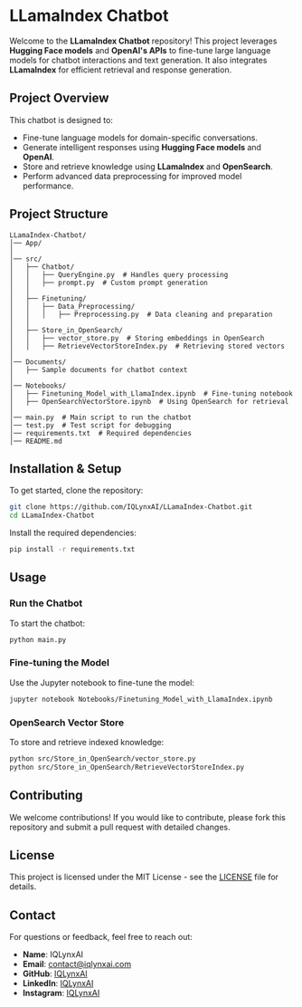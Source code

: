 # **LLamaIndex Chatbot**

Welcome to the **LLamaIndex Chatbot** repository! This project leverages **Hugging Face models** and **OpenAI's APIs** to fine-tune large language models for chatbot interactions and text generation. It also integrates **LLamaIndex** for efficient retrieval and response generation.

## **Project Overview**

This chatbot is designed to:
- Fine-tune language models for domain-specific conversations.
- Generate intelligent responses using **Hugging Face models** and **OpenAI**.
- Store and retrieve knowledge using **LLamaIndex** and **OpenSearch**.
- Perform advanced data preprocessing for improved model performance.

## **Project Structure**

```
LLamaIndex-Chatbot/
│── App/
│
│── src/
│   ├── Chatbot/
│   │   ├── QueryEngine.py  # Handles query processing
│   │   ├── prompt.py  # Custom prompt generation
│   │
│   ├── Finetuning/
│   │   ├── Data_Preprocessing/
│   │   │   ├── Preprocessing.py  # Data cleaning and preparation
│   │
│   ├── Store_in_OpenSearch/
│   │   ├── vector_store.py  # Storing embeddings in OpenSearch
│   │   ├── RetrieveVectorStoreIndex.py  # Retrieving stored vectors
│
│── Documents/
│   ├── Sample documents for chatbot context
│
│── Notebooks/
│   ├── Finetuning_Model_with_LlamaIndex.ipynb  # Fine-tuning notebook
│   ├── OpenSearchVectorStore.ipynb  # Using OpenSearch for retrieval
│
│── main.py  # Main script to run the chatbot
│── test.py  # Test script for debugging
│── requirements.txt  # Required dependencies
│── README.md
```

## **Installation & Setup**

To get started, clone the repository:

```bash
git clone https://github.com/IQLynxAI/LLamaIndex-Chatbot.git
cd LLamaIndex-Chatbot
```

Install the required dependencies:

```bash
pip install -r requirements.txt
```

## **Usage**

### **Run the Chatbot**

To start the chatbot:
```bash
python main.py
```

### **Fine-tuning the Model**

Use the Jupyter notebook to fine-tune the model:
```bash
jupyter notebook Notebooks/Finetuning_Model_with_LlamaIndex.ipynb
```

### **OpenSearch Vector Store**

To store and retrieve indexed knowledge:
```bash
python src/Store_in_OpenSearch/vector_store.py
python src/Store_in_OpenSearch/RetrieveVectorStoreIndex.py
```

## **Contributing**

We welcome contributions! If you would like to contribute, please fork this repository and submit a pull request with detailed changes.

## **License**

This project is licensed under the MIT License - see the [LICENSE](LICENSE) file for details.

## **Contact**

For questions or feedback, feel free to reach out:

- **Name**: IQLynxAI
- **Email**: [contact@iqlynxai.com](mailto:contact@iqlynxai.com)
- **GitHub**: [IQLynxAI](https://github.com/IQLynxAI)
- **LinkedIn**: [IQLynxAI](https://www.linkedin.com/company/iqlynxai/)
- **Instagram**: [IQLynxAI](https://www.instagram.com/iqlynx.ai/)
